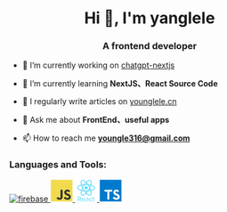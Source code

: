 <h1 align="center">Hi 👋, I'm yanglele</h1>
<h3 align="center">A frontend developer</h3>

- 🔭 I’m currently working on [chatgpt-nextjs](https://github.com/youngle316/chatgpt-nextjs)

- 🌱 I’m currently learning **NextJS、React Source Code**

- 📝 I regularly write articles on [younglele.cn](younglele.cn)

- 💬 Ask me about **FrontEnd、useful apps**

- 📫 How to reach me **youngle316@gmail.com**

</p>

<h3 align="left">Languages and Tools:</h3>
<p align="left"> <a href="https://firebase.google.com/" target="_blank" rel="noreferrer"> <img src="https://www.vectorlogo.zone/logos/firebase/firebase-icon.svg" alt="firebase" width="40" height="40"/> </a> <a href="https://developer.mozilla.org/en-US/docs/Web/JavaScript" target="_blank" rel="noreferrer"> <img src="https://raw.githubusercontent.com/devicons/devicon/master/icons/javascript/javascript-original.svg" alt="javascript" width="40" height="40"/> </a> <a href="https://reactjs.org/" target="_blank" rel="noreferrer"> <img src="https://raw.githubusercontent.com/devicons/devicon/master/icons/react/react-original-wordmark.svg" alt="react" width="40" height="40"/> </a> <a href="https://www.typescriptlang.org/" target="_blank" rel="noreferrer"> <img src="https://raw.githubusercontent.com/devicons/devicon/master/icons/typescript/typescript-original.svg" alt="typescript" width="40" height="40"/> </a> </p>
